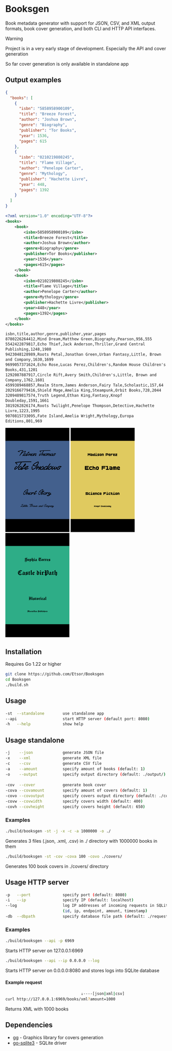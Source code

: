 # Booksgen
Book metadata generator with support for JSON, CSV, and XML output formats, book cover generation, and both CLI and HTTP API interfaces.

> [!WARNING]
> Project is in a very early stage of development. Especially the API and cover generation
>
> So far cover generation is only available in standalone app  

## Output examples
```json
{
  "books": [
    {
      "isbn": "5858958900109",
      "title": "Breeze Forest",
      "author": "Joshua Brown",
      "genre": "Biography",
      "publisher": "Tor Books",
      "year": 1536,
      "pages": 615
    },
    {
      "isbn": "0210219808245",
      "title": "Flame Village",
      "author": "Penelope Carter",
      "genre": "Mythology",
      "publisher": "Hachette Livre",
      "year": 448,
      "pages": 1392
    }
  ]
}
```

```xml
<?xml version="1.0" encoding="UTF-8"?>
<books>
    <book>
        <isbn>5858958900109</isbn>
        <title>Breeze Forest</title>
        <author>Joshua Brown</author>
        <genre>Biography</genre>
        <publisher>Tor Books</publisher>
        <year>1536</year>
        <pages>615</pages>
    </book>
    <book>
        <isbn>0210219808245</isbn>
        <title>Flame Village</title>
        <author>Penelope Carter</author>
        <genre>Mythology</genre>
        <publisher>Hachette Livre</publisher>
        <year>448</year>
        <pages>1392</pages>
    </book>
</books>
```

```csv
isbn,title,author,genre,publisher,year,pages
8780226264412,Mind Dream,Matthew Green,Biography,Pearson,956,555
5542422879817,Echo Thief,Jack Anderson,Thriller,Grand Central Publishing,1248,1980
9423048128989,Roots Petal,Jonathan Green,Urban Fantasy,Little, Brown and Company,1630,1699
9699057371624,Echo Rose,Lucas Perez,Children's,Random House Children's Books,431,1201
1292087887917,Circle Rift,Avery Smith,Children's,Little, Brown and Company,1762,1601
4599389468857,Realm Storm,James Anderson,Fairy Tale,Scholastic,157,64
2029166779416,Shield Mage,Amelia King,Steampunk,Orbit Books,728,2044
3209489817574,Truth Legend,Ethan King,Fantasy,Knopf Doubleday,1591,1661
3819262826174,Roots Twilight,Penelope Thompson,Detective,Hachette Livre,1223,1995
9070815733095,Fate Island,Amelia Wright,Mythology,Europa Editions,801,969
```


<p>
<img src="res/github/example1.png" width="200">
<img src="res/github/example2.png" width="200">
<img src="res/github/example3.png" width="200">
</p>

## Installation

Requires Go 1.22 or higher

```sh
git clone https://github.com/Etsor/Booksgen
cd Booksgen
./build.sh
```

## Usage
```sh
-st  --standalone        use standalone app
--api                    start HTTP server (default port: 8080)
-h   --help              show help
```

## Usage standalone
```sh
-j    --json             generate JSON file
-x    --xml              generate XML file
-c    --csv              generate CSV file
-a    --amount           specify amount of books (default: 1)
-o    --output           specify output directory (default: ./output/)

-cov  --cover            generate book cover
-cova --covamount        specify amount of covers (default: 1)
-covo --covoutput        specify covers output directory (default: ./covoutput/)
-covw --covwidth         specify covers width (default: 400)
-covh --covheight        specify covers height (default: 650)
```
### Examples
```sh
./build/booksgen -st -j -x -c -a 1000000 -o ./
```
Generates 3 files (.json, .xml, .csv) in ./ directory with 1000000 books in them

```sh
./build/booksgen -st -cov -cova 100 -covo ./covers/
```
Generates 100 book covers in ./covers/ directory

## Usage HTTP server
```sh
-p   --port              specify port (default: 8080)
-i   --ip                specify IP (default: localhost)
--log                    log IP addresses of incoming requests in SQLite database
                         (id, ip, endpoint, amount, timestamp)
-db  --dbpath            specify database file path (default: ./requests.db)
```

### Examples
```sh
./build/booksgen --api -p 6969
```
Starts HTTP server on 127.0.0.1:6969

```sh
./build/booksgen --api --ip 0.0.0.0 --log
```
Starts HTTP server on 0.0.0.0:8080 and stores logs into SQLite database

#### Example request
```sh
                                 ↓----[json|xml|csv]
curl http://127.0.0.1:6969/books/xml?amount=1000
```

Returns XML with 1000 books


## Dependencies

- [gg](https://github.com/fogleman/gg) - Graphics library for covers generation
- [go-sqlite3](https://github.com/mattn/go-sqlite3) - SQLite driver
